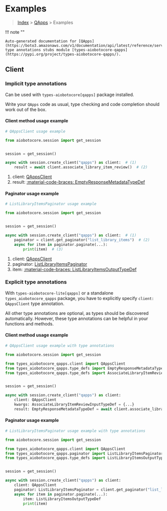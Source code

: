 # Examples

> [Index](../README.md) > [QApps](./README.md) > Examples

!!! note ""

    Auto-generated documentation for [QApps](https://boto3.amazonaws.com/v1/documentation/api/latest/reference/services/qapps.html#qapps)
    type annotations stubs module [types-aiobotocore-qapps](https://pypi.org/project/types-aiobotocore-qapps/).

## Client

### Implicit type annotations

Can be used with `types-aiobotocore[qapps]` package installed.

Write your `QApps` code as usual,
type checking and code completion should work out of the box.



#### Client method usage example

```python
# QAppsClient usage example

from aiobotocore.session import get_session


session = get_session()

async with session.create_client("qapps") as client:  # (1)
    result = await client.associate_library_item_review()  # (2)
```

1. client: [QAppsClient](./client.md)
2. result: [:material-code-braces: EmptyResponseMetadataTypeDef](./type_defs.md#emptyresponsemetadatatypedef)



#### Paginator usage example

```python
# ListLibraryItemsPaginator usage example

from aiobotocore.session import get_session


session = get_session()

async with session.create_client("qapps") as client:  # (1)
    paginator = client.get_paginator("list_library_items")  # (2)
    async for item in paginator.paginate(...):
        print(item)  # (3)
```

1. client: [QAppsClient](./client.md)
2. paginator: [ListLibraryItemsPaginator](./paginators.md#listlibraryitemspaginator)
3. item: [:material-code-braces: ListLibraryItemsOutputTypeDef](./type_defs.md#listlibraryitemsoutputtypedef)




### Explicit type annotations

With `types-aiobotocore-lite[qapps]`
or a standalone `types_aiobotocore_qapps` package, you have to explicitly specify
`client: QAppsClient` type annotation.

All other type annotations are optional, as types should be discovered automatically.
However, these type annotations can be helpful in your functions and methods.


#### Client method usage example

```python
# QAppsClient usage example with type annotations

from aiobotocore.session import get_session

from types_aiobotocore_qapps.client import QAppsClient
from types_aiobotocore_qapps.type_defs import EmptyResponseMetadataTypeDef
from types_aiobotocore_qapps.type_defs import AssociateLibraryItemReviewInputTypeDef


session = get_session()

async with session.create_client("qapps") as client:
    client: QAppsClient
    kwargs: AssociateLibraryItemReviewInputTypeDef = {...}
    result: EmptyResponseMetadataTypeDef = await client.associate_library_item_review(**kwargs)
```



#### Paginator usage example

```python
# ListLibraryItemsPaginator usage example with type annotations

from aiobotocore.session import get_session

from types_aiobotocore_qapps.client import QAppsClient
from types_aiobotocore_qapps.paginator import ListLibraryItemsPaginator
from types_aiobotocore_qapps.type_defs import ListLibraryItemsOutputTypeDef


session = get_session()

async with session.create_client("qapps") as client:
    client: QAppsClient
    paginator: ListLibraryItemsPaginator = client.get_paginator("list_library_items")
    async for item in paginator.paginate(...):
        item: ListLibraryItemsOutputTypeDef
        print(item)
```


